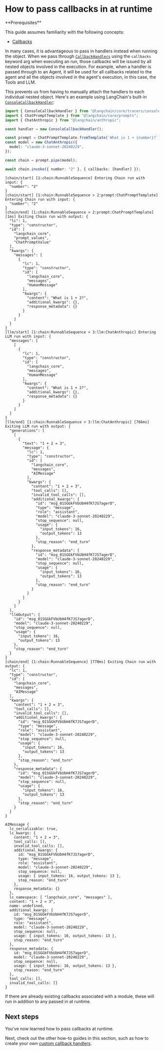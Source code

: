 # How to pass callbacks in at runtime

<Info>
**Prerequisites**


This guide assumes familiarity with the following concepts:

- [Callbacks](/oss/concepts/callbacks)

</Info>

In many cases, it is advantageous to pass in handlers instead when running the object. When we pass through [`CallbackHandlers`](https://api.js.langchain.com/interfaces/langchain_core.callbacks_base.CallbackHandlerMethods.html) using the `callbacks` keyword arg when executing an run, those callbacks will be issued by all nested objects involved in the execution. For example, when a handler is passed through to an Agent, it will be used for all callbacks related to the agent and all the objects involved in the agent's execution, in this case, the Tools and LLM.

This prevents us from having to manually attach the handlers to each individual nested object. Here's an example using LangChain's built-in [`ConsoleCallbackHandler`](https://api.js.langchain.com/classes/langchain_core.tracers_console.ConsoleCallbackHandler.html):


```typescript
import { ConsoleCallbackHandler } from "@langchain/core/tracers/console";
import { ChatPromptTemplate } from "@langchain/core/prompts";
import { ChatAnthropic } from "@langchain/anthropic";

const handler = new ConsoleCallbackHandler();

const prompt = ChatPromptTemplate.fromTemplate(`What is 1 + {number}?`);
const model = new ChatAnthropic({
  model: "claude-3-sonnet-20240229",
});

const chain = prompt.pipe(model);

await chain.invoke({ number: "2" }, { callbacks: [handler] });
```
```output
[chain/start] [1:chain:RunnableSequence] Entering Chain run with input: {
  "number": "2"
}
[chain/start] [1:chain:RunnableSequence > 2:prompt:ChatPromptTemplate] Entering Chain run with input: {
  "number": "2"
}
[chain/end] [1:chain:RunnableSequence > 2:prompt:ChatPromptTemplate] [1ms] Exiting Chain run with output: {
  "lc": 1,
  "type": "constructor",
  "id": [
    "langchain_core",
    "prompt_values",
    "ChatPromptValue"
  ],
  "kwargs": {
    "messages": [
      {
        "lc": 1,
        "type": "constructor",
        "id": [
          "langchain_core",
          "messages",
          "HumanMessage"
        ],
        "kwargs": {
          "content": "What is 1 + 2?",
          "additional_kwargs": {},
          "response_metadata": {}
        }
      }
    ]
  }
}
[llm/start] [1:chain:RunnableSequence > 3:llm:ChatAnthropic] Entering LLM run with input: {
  "messages": [
    [
      {
        "lc": 1,
        "type": "constructor",
        "id": [
          "langchain_core",
          "messages",
          "HumanMessage"
        ],
        "kwargs": {
          "content": "What is 1 + 2?",
          "additional_kwargs": {},
          "response_metadata": {}
        }
      }
    ]
  ]
}
[llm/end] [1:chain:RunnableSequence > 3:llm:ChatAnthropic] [766ms] Exiting LLM run with output: {
  "generations": [
    [
      {
        "text": "1 + 2 = 3",
        "message": {
          "lc": 1,
          "type": "constructor",
          "id": [
            "langchain_core",
            "messages",
            "AIMessage"
          ],
          "kwargs": {
            "content": "1 + 2 = 3",
            "tool_calls": [],
            "invalid_tool_calls": [],
            "additional_kwargs": {
              "id": "msg_01SGGkFVbUbH4fK7JS7agerD",
              "type": "message",
              "role": "assistant",
              "model": "claude-3-sonnet-20240229",
              "stop_sequence": null,
              "usage": {
                "input_tokens": 16,
                "output_tokens": 13
              },
              "stop_reason": "end_turn"
            },
            "response_metadata": {
              "id": "msg_01SGGkFVbUbH4fK7JS7agerD",
              "model": "claude-3-sonnet-20240229",
              "stop_sequence": null,
              "usage": {
                "input_tokens": 16,
                "output_tokens": 13
              },
              "stop_reason": "end_turn"
            }
          }
        }
      }
    ]
  ],
  "llmOutput": {
    "id": "msg_01SGGkFVbUbH4fK7JS7agerD",
    "model": "claude-3-sonnet-20240229",
    "stop_sequence": null,
    "usage": {
      "input_tokens": 16,
      "output_tokens": 13
    },
    "stop_reason": "end_turn"
  }
}
[chain/end] [1:chain:RunnableSequence] [778ms] Exiting Chain run with output: {
  "lc": 1,
  "type": "constructor",
  "id": [
    "langchain_core",
    "messages",
    "AIMessage"
  ],
  "kwargs": {
    "content": "1 + 2 = 3",
    "tool_calls": [],
    "invalid_tool_calls": [],
    "additional_kwargs": {
      "id": "msg_01SGGkFVbUbH4fK7JS7agerD",
      "type": "message",
      "role": "assistant",
      "model": "claude-3-sonnet-20240229",
      "stop_sequence": null,
      "usage": {
        "input_tokens": 16,
        "output_tokens": 13
      },
      "stop_reason": "end_turn"
    },
    "response_metadata": {
      "id": "msg_01SGGkFVbUbH4fK7JS7agerD",
      "model": "claude-3-sonnet-20240229",
      "stop_sequence": null,
      "usage": {
        "input_tokens": 16,
        "output_tokens": 13
      },
      "stop_reason": "end_turn"
    }
  }
}
```


```output
AIMessage {
  lc_serializable: true,
  lc_kwargs: {
    content: "1 + 2 = 3",
    tool_calls: [],
    invalid_tool_calls: [],
    additional_kwargs: {
      id: "msg_01SGGkFVbUbH4fK7JS7agerD",
      type: "message",
      role: "assistant",
      model: "claude-3-sonnet-20240229",
      stop_sequence: null,
      usage: { input_tokens: 16, output_tokens: 13 },
      stop_reason: "end_turn"
    },
    response_metadata: {}
  },
  lc_namespace: [ "langchain_core", "messages" ],
  content: "1 + 2 = 3",
  name: undefined,
  additional_kwargs: {
    id: "msg_01SGGkFVbUbH4fK7JS7agerD",
    type: "message",
    role: "assistant",
    model: "claude-3-sonnet-20240229",
    stop_sequence: null,
    usage: { input_tokens: 16, output_tokens: 13 },
    stop_reason: "end_turn"
  },
  response_metadata: {
    id: "msg_01SGGkFVbUbH4fK7JS7agerD",
    model: "claude-3-sonnet-20240229",
    stop_sequence: null,
    usage: { input_tokens: 16, output_tokens: 13 },
    stop_reason: "end_turn"
  },
  tool_calls: [],
  invalid_tool_calls: []
}
```


If there are already existing callbacks associated with a module, these will run in addition to any passed in at runtime.

## Next steps

You've now learned how to pass callbacks at runtime.

Next, check out the other how-to guides in this section, such as how to create your own [custom callback handlers](/oss/how-to/custom_callbacks).
